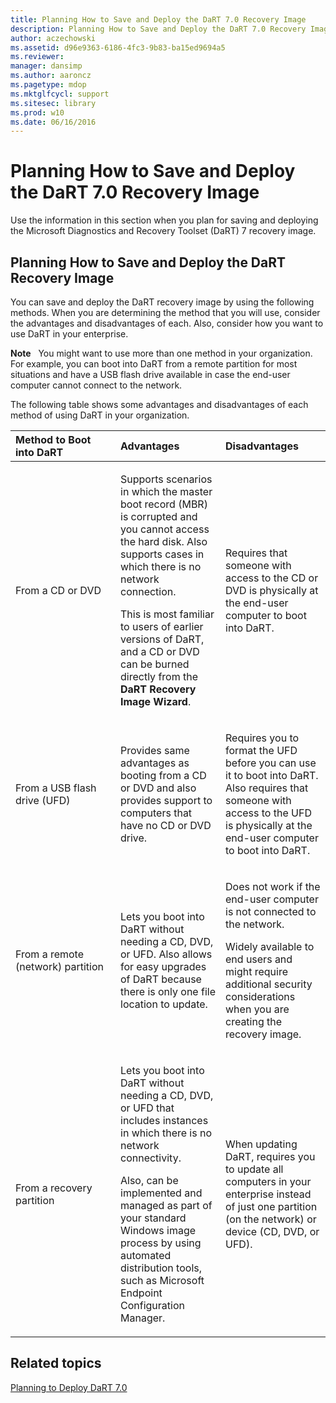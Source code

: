 ```yaml
---
title: Planning How to Save and Deploy the DaRT 7.0 Recovery Image
description: Planning How to Save and Deploy the DaRT 7.0 Recovery Image
author: aczechowski
ms.assetid: d96e9363-6186-4fc3-9b83-ba15ed9694a5
ms.reviewer: 
manager: dansimp
ms.author: aaroncz
ms.pagetype: mdop
ms.mktglfcycl: support
ms.sitesec: library
ms.prod: w10
ms.date: 06/16/2016
---
```



# Planning How to Save and Deploy the DaRT 7.0 Recovery Image


Use the information in this section when you plan for saving and deploying the Microsoft Diagnostics and Recovery Toolset (DaRT) 7 recovery image.

## Planning How to Save and Deploy the DaRT Recovery Image


You can save and deploy the DaRT recovery image by using the following methods. When you are determining the method that you will use, consider the advantages and disadvantages of each. Also, consider how you want to use DaRT in your enterprise.

**Note**  
You might want to use more than one method in your organization. For example, you can boot into DaRT from a remote partition for most situations and have a USB flash drive available in case the end-user computer cannot connect to the network.

 

The following table shows some advantages and disadvantages of each method of using DaRT in your organization.

<table>
<colgroup>
<col width="33%" />
<col width="33%" />
<col width="33%" />
</colgroup>
<thead>
<tr class="header">
<th align="left">Method to Boot into DaRT</th>
<th align="left">Advantages</th>
<th align="left">Disadvantages</th>
</tr>
</thead>
<tbody>
<tr class="odd">
<td align="left"><p>From a CD or DVD</p></td>
<td align="left"><p>Supports scenarios in which the master boot record (MBR) is corrupted and you cannot access the hard disk. Also supports cases in which there is no network connection.</p>
<p>This is most familiar to users of earlier versions of DaRT, and a CD or DVD can be burned directly from the <strong>DaRT Recovery Image Wizard</strong>.</p></td>
<td align="left"><p>Requires that someone with access to the CD or DVD is physically at the end-user computer to boot into DaRT.</p></td>
</tr>
<tr class="even">
<td align="left"><p>From a USB flash drive (UFD)</p></td>
<td align="left"><p>Provides same advantages as booting from a CD or DVD and also provides support to computers that have no CD or DVD drive.</p></td>
<td align="left"><p>Requires you to format the UFD before you can use it to boot into DaRT. Also requires that someone with access to the UFD is physically at the end-user computer to boot into DaRT.</p></td>
</tr>
<tr class="odd">
<td align="left"><p>From a remote (network) partition</p></td>
<td align="left"><p>Lets you boot into DaRT without needing a CD, DVD, or UFD. Also allows for easy upgrades of DaRT because there is only one file location to update.</p></td>
<td align="left"><p>Does not work if the end-user computer is not connected to the network.</p>
<p>Widely available to end users and might require additional security considerations when you are creating the recovery image.</p></td>
</tr>
<tr class="even">
<td align="left"><p>From a recovery partition</p></td>
<td align="left"><p>Lets you boot into DaRT without needing a CD, DVD, or UFD that includes instances in which there is no network connectivity.</p>
<p>Also, can be implemented and managed as part of your standard Windows image process by using automated distribution tools, such as Microsoft Endpoint Configuration Manager.</p></td>
<td align="left"><p>When updating DaRT, requires you to update all computers in your enterprise instead of just one partition (on the network) or device (CD, DVD, or UFD).</p></td>
</tr>
</tbody>
</table>

 

## Related topics


[Planning to Deploy DaRT 7.0](planning-to-deploy-dart-70.md)

 

 





